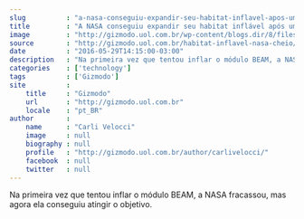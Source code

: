```yaml
---
slug          : "a-nasa-conseguiu-expandir-seu-habitat-inflavel-apos-uma-tentativa-fracassada"
title         : "A NASA conseguiu expandir seu habitat inflável após uma tentativa fracassada"
image         : "http://gizmodo.uol.com.br/wp-content/blogs.dir/8/files/2016/05/iss-habitat-inflavel.jpg"
source        : "http://gizmodo.uol.com.br/habitat-inflavel-nasa-cheio/"
date          : "2016-05-29T14:15:00-03:00"
description   : "Na primeira vez que tentou inflar o módulo BEAM, a NASA fracassou, mas agora ela conseguiu atingir o objetivo."
categories    : ['technology']
tags          : ['Gizmodo']
site          :
    title     : "Gizmodo"
    url       : "http://gizmodo.uol.com.br"
    locale    : "pt_BR"
author        :
    name      : "Carli Velocci"
    image     : null
    biography : null
    profile   : "http://gizmodo.uol.com.br/author/carlivelocci/"
    facebook  : null
    twitter   : null
---
```


Na primeira vez que tentou inflar o módulo BEAM, a NASA fracassou, mas agora ela conseguiu atingir o objetivo.
